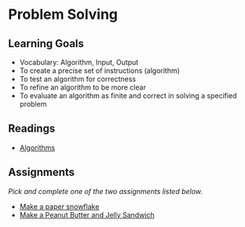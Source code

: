 # Problem Solving

## Learning Goals
- Vocabulary: Algorithm, Input, Output
- To create a precise set of instructions (algorithm)
- To test an algorithm for correctness
- To refine an algorithm to be more clear
- To evaluate an algorithm as finite and correct in solving a specified problem

## Readings
* [Algorithms](notes/algorithms.md)

## Assignments
_Pick and complete one of the two assignments listed below._

* [Make a paper snowflake](assignments/snowflake.md)
* [Make a Peanut Butter and Jelly Sandwich](assignments/pb-and-j.md)